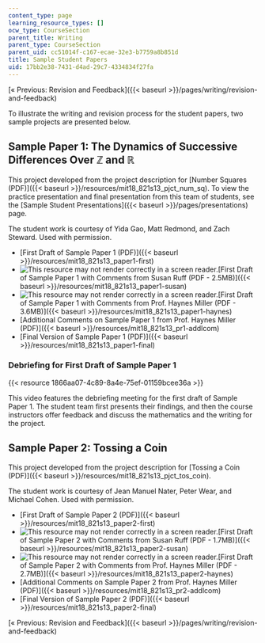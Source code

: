 ```yaml
---
content_type: page
learning_resource_types: []
ocw_type: CourseSection
parent_title: Writing
parent_type: CourseSection
parent_uid: cc51014f-c167-ecae-32e3-b7759a8b851d
title: Sample Student Papers
uid: 17bb2e38-7431-d4ad-29c7-4334834f27fa
---
```


[« Previous: Revision and Feedback]({{< baseurl >}}/pages/writing/revision-and-feedback)

To illustrate the writing and revision process for the student papers, two sample projects are presented below.

Sample Paper 1: The Dynamics of Successive Differences Over ℤ and ℝ
-------------------------------------------------------------------

This project developed from the project description for [Number Squares (PDF)]({{< baseurl >}}/resources/mit18_821s13_pjct_num_sq). To view the practice presentation and final presentation from this team of students, see the [Sample Student Presentations]({{< baseurl >}}/pages/presentations) page.

The student work is courtesy of Yida Gao, Matt Redmond, and Zach Steward. Used with permission.

*   [First Draft of Sample Paper 1 (PDF)]({{< baseurl >}}/resources/mit18_821s13_paper1-first)
*   ![This resource may not render correctly in a screen reader.](/images/inacessible.gif)[First Draft of Sample Paper 1 with Comments from Susan Ruff (PDF - 2.5MB)]({{< baseurl >}}/resources/mit18_821s13_paper1-susan)
*   ![This resource may not render correctly in a screen reader.](/images/inacessible.gif)[First Draft of Sample Paper 1 with Comments from Prof. Haynes Miller (PDF - 3.6MB)]({{< baseurl >}}/resources/mit18_821s13_paper1-haynes)
*   [Additional Comments on Sample Paper 1 from Prof. Haynes Miller (PDF)]({{< baseurl >}}/resources/mit18_821s13_pr1-addlcom)
*   [Final Version of Sample Paper 1 (PDF)]({{< baseurl >}}/resources/mit18_821s13_paper1-final)

### Debriefing for First Draft of Sample Paper 1

{{< resource 1866aa07-4c89-8a4e-75ef-01159bcee36a >}}

This video features the debriefing meeting for the first draft of Sample Paper 1. The student team first presents their findings, and then the course instructors offer feedback and discuss the mathematics and the writing for the project.

Sample Paper 2: Tossing a Coin
------------------------------

This project developed from the project description for [Tossing a Coin (PDF)]({{< baseurl >}}/resources/mit18_821s13_pjct_tos_coin).

The student work is courtesy of Jean Manuel Nater, Peter Wear, and Michael Cohen. Used with permission.

*   [First Draft of Sample Paper 2 (PDF)]({{< baseurl >}}/resources/mit18_821s13_paper2-first)
*   ![This resource may not render correctly in a screen reader.](/images/inacessible.gif)[First Draft of Sample Paper 2 with Comments from Susan Ruff (PDF - 1.7MB)]({{< baseurl >}}/resources/mit18_821s13_paper2-susan)
*   ![This resource may not render correctly in a screen reader.](/images/inacessible.gif)[First Draft of Sample Paper 2 with Comments from Prof. Haynes Miller (PDF - 2.7MB)]({{< baseurl >}}/resources/mit18_821s13_paper2-haynes)
*   [Additional Comments on Sample Paper 2 from Prof. Haynes Miller (PDF)]({{< baseurl >}}/resources/mit18_821s13_pr2-addlcom)
*   [Final Version of Sample Paper 2 (PDF)]({{< baseurl >}}/resources/mit18_821s13_paper2-final)

[« Previous: Revision and Feedback]({{< baseurl >}}/pages/writing/revision-and-feedback)